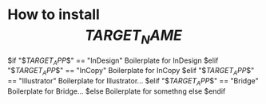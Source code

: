 # How to install $$TARGET_NAME$$

$if "$$TARGET_APP$$" == "InDesign"
Boilerplate for InDesign
$elif "$$TARGET_APP$$" == "InCopy"
Boilerplate for InCopy
$elif "$$TARGET_APP$$" == "Illustrator"
Boilerplate for Illustrator...
$elif "$$TARGET_APP$$" == "Bridge"
Boilerplate for Bridge...
$else
Boilerplate for somethng else
$endif